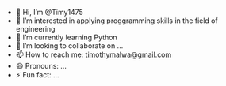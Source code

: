 - 👋 Hi, I’m @Timy1475
- 👀 I’m interested in applying proggramming skills in the field of engineering
- 🌱 I’m currently learning Python
- 💞️ I’m looking to collaborate on ...
- 📫 How to reach me: timothymalwa@gmail.com
- 😄 Pronouns: ...
- ⚡ Fun fact: ...

<!---
Timy1475/Timy1475 is a ✨ special ✨ repository because its `README.md` (this file) appears on your GitHub profile.
You can click the Preview link to take a look at your changes.
--->

